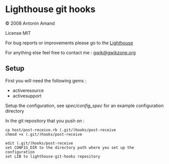# Lighthouse git hooks

© 2008 Antonin Amand

License MIT

For bug reports or improvements please go to the
[Lighthouse](http://gwikzone.lighthouseapp.com/projects/13833-lighthouse-git-hooks)

For anything else feel free to contact me : gwik@gwikzone.org

## Setup

First you will need the following gems :

- activeresource
- activesupport

Setup the configuration, see *spec/config_spec* for an example configuration directory

In the git repository that you push on :

	cp host/post-receive.rb (.git/)hooks/post-receive
	chmod +x (.git/)hooks/post-receive
	
	edit (.git/)hooks/post-receive
	set CONFIG_DIR to the directory path where you set up the configuration
	set LIB to lighthouse-git-hooks repository
